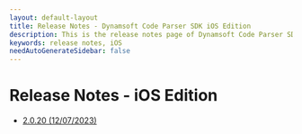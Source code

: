 ```yaml
---
layout: default-layout
title: Release Notes - Dynamsoft Code Parser SDK iOS Edition
description: This is the release notes page of Dynamsoft Code Parser SDK iOS Edition.
keywords: release notes, iOS
needAutoGenerateSidebar: false
---
```


# Release Notes - iOS Edition

- [2.0.20 (12/07/2023)](ios-2.md#2020-12072023)

